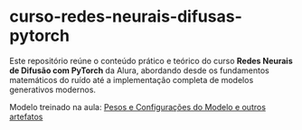# curso-redes-neurais-difusas-pytorch
Este repositório reúne o conteúdo prático e teórico do curso **Redes Neurais de Difusão com PyTorch** da Alura, abordando desde os fundamentos matemáticos do ruído até a implementação completa de modelos generativos modernos.

Modelo treinado na aula: [Pesos e Configurações do Modelo e outros artefatos](https://drive.google.com/drive/folders/1wxFGVRmZxJXUEztdRxHMEzr_kmu4Osz-?usp)
